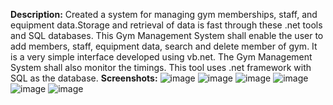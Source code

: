 **Description:**
Created a system for managing gym memberships, staff, and equipment data.Storage and retrieval of data is fast through these .net tools and SQL databases. This Gym Management System shall enable the user to add members, staff, equipment data, search and delete member of gym. It is a very simple interface developed using vb.net. The Gym Management System shall also monitor the timings. This tool uses .net framework with SQL as the database.
**Screenshots:**
![image](https://github.com/user-attachments/assets/149a3397-a33f-4b95-842b-28984821fefd)
![image](https://github.com/user-attachments/assets/e8724c69-68fd-439c-af69-45a301be55ae)
![image](https://github.com/user-attachments/assets/8f197616-d0cc-47c9-bead-13160d377ff2)
![image](https://github.com/user-attachments/assets/c0351889-0896-497e-842c-7798715618a6)
![image](https://github.com/user-attachments/assets/117e94ca-f289-46ea-9cf4-c31b9d7af5ba)
![image](https://github.com/user-attachments/assets/aeb05810-243b-4e4c-a9dd-97bf92fd72c1)





